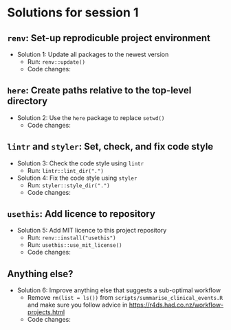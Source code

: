 # Solutions for session 1

## `renv`: Set-up reprodicuble project environment

* Solution 1: Update all packages to the newest version
  * Run: `renv::update()`
  * Code changes: 

## `here`: Create paths relative to the top-level directory

* Solution 2: Use the `here` package to replace `setwd()`
  * Code changes:
  
## `lintr` and `styler`: Set, check, and fix code style

* Solution 3: Check the code style using `lintr`
  * Run: `lintr::lint_dir(".")`
* Solution 4: Fix the code style using `styler`
  * Run: `styler::style_dir(".")`
  * Code changes:

## `usethis`: Add licence to repository

* Solution 5: Add MIT licence to this project repository
  * Run: `renv::install("usethis")`
  * Run: `usethis::use_mit_license()`
  * Code changes:

## Anything else?

* Solution 6: Improve anything else that suggests a sub-optimal workflow
  * Remove `rm(list = ls())` from `scripts/summarise_clinical_events.R` and make sure you follow advice in https://r4ds.had.co.nz/workflow-projects.html
  * Code changes: